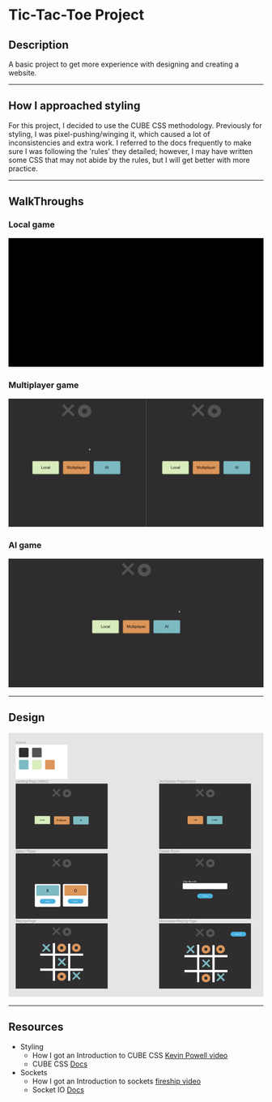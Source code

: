 # Tic-Tac-Toe Project

## Description

A basic project to get more experience with designing and creating a website.

---

## How I approached styling 

For this project, I decided to use the CUBE CSS methodology. Previously for styling, I was pixel-pushing/winging it, which 
caused a lot of inconsistencies and extra work. I referred to the docs frequently to make sure I was following the 'rules'
they detailed; however, I may have written some CSS that may not abide by the rules, but I will get better with more practice.

---

## WalkThroughs

### Local game 
![local mode walkthrough](./walkthrough.gif)

### Multiplayer game 
![multiplayer mode walkthrough](./walkthrough2.gif)

### AI game 
![ai mode walkthrough](./walkthrough3.gif)

---

## Design 

![Design image](./Desgin.png)

---

## Resources

- Styling
    - How I got an Introduction to CUBE CSS [Kevin Powell video](https://www.youtube.com/watch?v=NanhQvnvbR8&ab_channel=KevinPowell)
    - CUBE CSS [Docs](https://cube.fyi/)
- Sockets
    - How I got an Introduction to sockets [fireship video](https://www.youtube.com/watch?v=1BfCnjr_Vjg&t=416s&ab_channel=Fireship)
    - Socket IO [Docs](https://socket.io/docs/v4/)